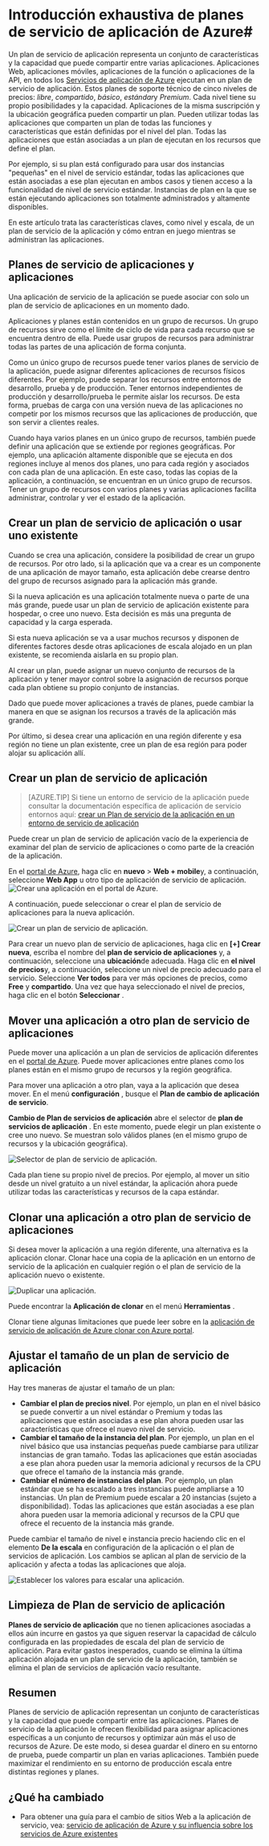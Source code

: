 <properties
    pageTitle="Introducción exhaustiva de planes de servicio de aplicación de Azure | Microsoft Azure"
    description="Obtenga información sobre cómo planes de servicio de aplicaciones para el trabajo del servicio de aplicación de Azure y cómo estas benefician a su experiencia de administración."
    keywords="aplicación de servicio, azure aplicación servicio, plan de servicios de aplicación scalable, escala, costo de servicio de aplicación"
    services="app-service"
    documentationCenter=""
    authors="btardif"
    manager="wpickett"
    editor=""/>

<tags
    ms.service="app-service"
    ms.workload="na"
    ms.tgt_pltfrm="na"
    ms.devlang="na"
    ms.topic="article"
    ms.date="10/13/2016"
    ms.author="byvinyal"/>

# <a name="azure-app-service-plans-in-depth-overview"></a>Introducción exhaustiva de planes de servicio de aplicación de Azure#

Un plan de servicio de aplicación representa un conjunto de características y la capacidad que puede compartir entre varias aplicaciones. Aplicaciones Web, aplicaciones móviles, aplicaciones de la función o aplicaciones de la API, en todos los [Servicios de aplicación de Azure](http://go.microsoft.com/fwlink/?LinkId=529714) ejecutan en un plan de servicio de aplicación. Estos planes de soporte técnico de cinco niveles de precios: *libre*, *compartido*, *básico*, *estándar*y *Premium*. Cada nivel tiene su propio posibilidades y la capacidad. Aplicaciones de la misma suscripción y la ubicación geográfica pueden compartir un plan. Pueden utilizar todas las aplicaciones que comparten un plan de todas las funciones y características que están definidas por el nivel del plan. Todas las aplicaciones que están asociadas a un plan de ejecutan en los recursos que define el plan.

Por ejemplo, si su plan está configurado para usar dos instancias "pequeñas" en el nivel de servicio estándar, todas las aplicaciones que están asociadas a ese plan ejecutan en ambos casos y tienen acceso a la funcionalidad de nivel de servicio estándar. Instancias de plan en la que se están ejecutando aplicaciones son totalmente administrados y altamente disponibles.

En este artículo trata las características claves, como nivel y escala, de un plan de servicio de la aplicación y cómo entran en juego mientras se administran las aplicaciones.

## <a name="apps-and-app-service-plans"></a>Planes de servicio de aplicaciones y aplicaciones

Una aplicación de servicio de la aplicación se puede asociar con solo un plan de servicio de aplicaciones en un momento dado.

Aplicaciones y planes están contenidos en un grupo de recursos. Un grupo de recursos sirve como el límite de ciclo de vida para cada recurso que se encuentra dentro de ella. Puede usar grupos de recursos para administrar todas las partes de una aplicación de forma conjunta.

Como un único grupo de recursos puede tener varios planes de servicio de la aplicación, puede asignar diferentes aplicaciones de recursos físicos diferentes. Por ejemplo, puede separar los recursos entre entornos de desarrollo, prueba y de producción. Tener entornos independientes de producción y desarrollo/prueba le permite aislar los recursos. De esta forma, pruebas de carga con una versión nueva de las aplicaciones no competir por los mismos recursos que las aplicaciones de producción, que son servir a clientes reales.

Cuando haya varios planes en un único grupo de recursos, también puede definir una aplicación que se extiende por regiones geográficas. Por ejemplo, una aplicación altamente disponible que se ejecuta en dos regiones incluye al menos dos planes, uno para cada región y asociados con cada plan de una aplicación. En este caso, todas las copias de la aplicación, a continuación, se encuentran en un único grupo de recursos. Tener un grupo de recursos con varios planes y varias aplicaciones facilita administrar, controlar y ver el estado de la aplicación.

## <a name="create-an-app-service-plan-or-use-existing-one"></a>Crear un plan de servicio de aplicación o usar uno existente

Cuando se crea una aplicación, considere la posibilidad de crear un grupo de recursos. Por otro lado, si la aplicación que va a crear es un componente de una aplicación de mayor tamaño, esta aplicación debe crearse dentro del grupo de recursos asignado para la aplicación más grande.

Si la nueva aplicación es una aplicación totalmente nueva o parte de una más grande, puede usar un plan de servicio de aplicación existente para hospedar, o cree uno nuevo. Esta decisión es más una pregunta de capacidad y la carga esperada.

Si esta nueva aplicación se va a usar muchos recursos y disponen de diferentes factores desde otras aplicaciones de escala alojado en un plan existente, se recomienda aislarla en su propio plan.

Al crear un plan, puede asignar un nuevo conjunto de recursos de la aplicación y tener mayor control sobre la asignación de recursos porque cada plan obtiene su propio conjunto de instancias.

Dado que puede mover aplicaciones a través de planes, puede cambiar la manera en que se asignan los recursos a través de la aplicación más grande.

Por último, si desea crear una aplicación en una región diferente y esa región no tiene un plan existente, cree un plan de esa región para poder alojar su aplicación allí.

## <a name="create-an-app-service-plan"></a>Crear un plan de servicio de aplicación

>[AZURE.TIP] Si tiene un entorno de servicio de la aplicación puede consultar la documentación específica de aplicación de servicio entornos aquí: [crear un Plan de servicio de la aplicación en un entorno de servicio de aplicación](../app-service-web/app-service-web-how-to-create-a-web-app-in-an-ase.md#createplan)

Puede crear un plan de servicio de aplicación vacío de la experiencia de examinar del plan de servicio de aplicaciones o como parte de la creación de la aplicación.

En el [portal de Azure](https://portal.azure.com), haga clic en **nuevo** > **Web + mobile**y, a continuación, seleccione **Web App** u otro tipo de aplicación de servicio de aplicación.
![Crear una aplicación en el portal de Azure.][createWebApp]

A continuación, puede seleccionar o crear el plan de servicio de aplicaciones para la nueva aplicación.

 ![Crear un plan de servicio de aplicación.][createASP]

Para crear un nuevo plan de servicio de aplicaciones, haga clic en **[+] Crear nueva**, escriba el nombre del **plan de servicio de aplicaciones** y, a continuación, seleccione una **ubicación**de adecuada. Haga clic en **el nivel de precios**y, a continuación, seleccione un nivel de precio adecuado para el servicio. Seleccione **Ver todos** para ver más opciones de precios, como **Free** y **compartido**. Una vez que haya seleccionado el nivel de precios, haga clic en el botón **Seleccionar** .

## <a name="move-an-app-to-a-different-app-service-plan"></a>Mover una aplicación a otro plan de servicio de aplicaciones

Puede mover una aplicación a un plan de servicios de aplicación diferentes en el [portal de Azure](https://portal.azure.com). Puede mover aplicaciones entre planes como los planes están en el mismo grupo de recursos y la región geográfica.

Para mover una aplicación a otro plan, vaya a la aplicación que desea mover. En el menú **configuración** , busque el **Plan de cambio de aplicación de servicio**.

**Cambio de Plan de servicios de aplicación** abre el selector de **plan de servicios de aplicación** . En este momento, puede elegir un plan existente o cree uno nuevo. Se muestran solo válidos planes (en el mismo grupo de recursos y la ubicación geográfica).

![Selector de plan de servicio de aplicación.][change]

Cada plan tiene su propio nivel de precios. Por ejemplo, al mover un sitio desde un nivel gratuito a un nivel estándar, la aplicación ahora puede utilizar todas las características y recursos de la capa estándar.

## <a name="clone-an-app-to-a-different-app-service-plan"></a>Clonar una aplicación a otro plan de servicio de aplicaciones
Si desea mover la aplicación a una región diferente, una alternativa es la aplicación clonar. Clonar hace una copia de la aplicación en un entorno de servicio de la aplicación en cualquier región o el plan de servicio de la aplicación nuevo o existente.

 ![Duplicar una aplicación.][appclone]

Puede encontrar la **Aplicación de clonar** en el menú **Herramientas** .

Clonar tiene algunas limitaciones que puede leer sobre en la [aplicación de servicio de aplicación de Azure clonar con Azure portal](../app-service-web/app-service-web-app-cloning-portal.md).

## <a name="scale-an-app-service-plan"></a>Ajustar el tamaño de un plan de servicio de aplicación

Hay tres maneras de ajustar el tamaño de un plan:

- **Cambiar el plan de precios nivel**. Por ejemplo, un plan en el nivel básico se puede convertir a un nivel estándar o Premium y todas las aplicaciones que están asociadas a ese plan ahora pueden usar las características que ofrece el nuevo nivel de servicio.
- **Cambiar el tamaño de la instancia del plan**. Por ejemplo, un plan en el nivel básico que usa instancias pequeñas puede cambiarse para utilizar instancias de gran tamaño. Todas las aplicaciones que están asociadas a ese plan ahora pueden usar la memoria adicional y recursos de la CPU que ofrece el tamaño de la instancia más grande.
- **Cambiar el número de instancias del plan**. Por ejemplo, un plan estándar que se ha escalado a tres instancias puede ampliarse a 10 instancias. Un plan de Premium puede escalar a 20 instancias (sujeto a disponibilidad). Todas las aplicaciones que están asociadas a ese plan ahora pueden usar la memoria adicional y recursos de la CPU que ofrece el recuento de la instancia más grande.

Puede cambiar el tamaño de nivel e instancia precio haciendo clic en el elemento **De la escala** en configuración de la aplicación o el plan de servicios de aplicación. Los cambios se aplican al plan de servicio de la aplicación y afecta a todas las aplicaciones que aloja.

 ![Establecer los valores para escalar una aplicación.][pricingtier]

## <a name="app-service-plan-cleanup"></a>Limpieza de Plan de servicio de aplicación
**Planes de servicio de aplicación** que no tienen aplicaciones asociadas a ellos aún incurre en gastos ya que siguen reservar la capacidad de cálculo configurada en las propiedades de escala del plan de servicio de aplicación.
Para evitar gastos inesperados, cuando se elimina la última aplicación alojada en un plan de servicio de la aplicación, también se elimina el plan de servicios de aplicación vacío resultante.


## <a name="summary"></a>Resumen

Planes de servicio de aplicación representan un conjunto de características y la capacidad que puede compartir entre las aplicaciones. Planes de servicio de la aplicación le ofrecen flexibilidad para asignar aplicaciones específicas a un conjunto de recursos y optimizar aún más el uso de recursos de Azure. De este modo, si desea guardar el dinero en su entorno de prueba, puede compartir un plan en varias aplicaciones. También puede maximizar el rendimiento en su entorno de producción escala entre distintas regiones y planes.

## <a name="whats-changed"></a>¿Qué ha cambiado

* Para obtener una guía para el cambio de sitios Web a la aplicación de servicio, vea: [servicio de aplicación de Azure y su influencia sobre los servicios de Azure existentes](http://go.microsoft.com/fwlink/?LinkId=529714)

[pricingtier]: ./media/azure-web-sites-web-hosting-plans-in-depth-overview/appserviceplan-pricingtier.png
[assign]: ./media/azure-web-sites-web-hosting-plans-in-depth-overview/assing-appserviceplan.png
[change]: ./media/azure-web-sites-web-hosting-plans-in-depth-overview/change-appserviceplan.png
[createASP]: ./media/azure-web-sites-web-hosting-plans-in-depth-overview/create-appserviceplan.png
[createWebApp]: ./media/azure-web-sites-web-hosting-plans-in-depth-overview/create-web-app.png
[appclone]: ./media/azure-web-sites-web-hosting-plans-in-depth-overview/app-clone.png
